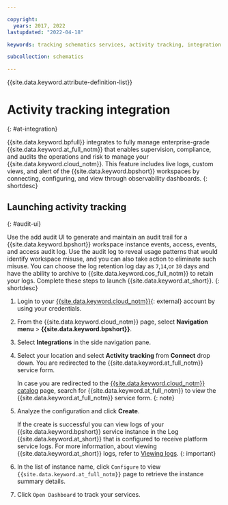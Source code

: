 ```yaml
---

copyright:
  years: 2017, 2022
lastupdated: "2022-04-18"

keywords: tracking schematics services, activity tracking, integration services

subcollection: schematics

---
```


{{site.data.keyword.attribute-definition-list}}

# Activity tracking integration
{: #at-integration}

{{site.data.keyword.bpfull}} integrates to fully manage enterprise-grade {{site.data.keyword.at_full_notm}} that enables supervision, compliance, and audits the operations and risk to manage your {{site.data.keyword.cloud_notm}}. This feature includes live logs, custom views, and alert of the {{site.data.keyword.bpshort}} workspaces by connecting, configuring, and view through observability dashboards.
{: shortdesc}

## Launching activity tracking
{: #audit-ui}

Use the add audit UI to generate and maintain an audit trail for a {{site.data.keyword.bpshort}} workspace instance events, access, events, and access audit log. Use the audit log to reveal usage patterns that would identify workspace misuse, and you can also take action to eliminate such misuse. You can choose the log retention log day as `7`,`14`,or `30` days and have the ability to archive to {{site.data.keyword.cos_full_notm}} to retain your logs. Complete these steps to launch {{site.data.keyword.at_short}}.
{: shortdesc}

1. Login to your [{{site.data.keyword.cloud_notm}}](https://cloud.ibm.com/){: external} account by using your credentials. 
2. From the {{site.data.keyword.cloud_notm}} page, select **Navigation menu** > **{{site.data.keyword.bpshort}}**.
3. Select **Integrations** in the side navigation pane.
4. Select your location and select **Activity tracking** from **Connect** drop down. You are redirected to the {{site.data.keyword.at_full_notm}} service form.

   In case you are redirected to the [{{site.data.keyword.cloud_notm}} catalog](https://cloud.ibm.com/catalog) page, search for {{site.data.keyword.at_full_notm}} to view the {{site.data.keyword.at_full_notm}} service form.
   {: note}

5. Analyze the configuration and click **Create**.
    
    If the create is successful you can view logs of your {{site.data.keyword.bpshort}} service instance in the Log {{site.data.keyword.at_short}} that is configured to receive platform service logs. For more information, about viewing {{site.data.keyword.at_short}} logs, refer to [Viewing logs](/docs/log-analysis?topic=log-analysis-at_events).
    {: important}

6. In the list of instance name, click `Configure` to view `{{site.data.keyword.at_full_notm}}` page to retrieve the instance summary details.
7. Click `Open Dashboard` to track your services.
